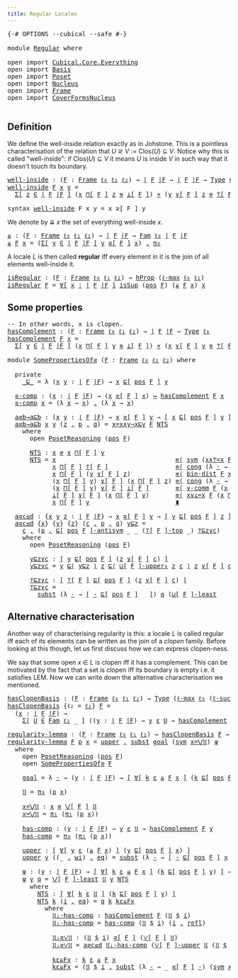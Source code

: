 ```yaml
---
title: Regular Locales
---
```


<pre class="Agda"><a id="41" class="Symbol">{-#</a> <a id="45" class="Keyword">OPTIONS</a> <a id="53" class="Pragma">--cubical</a> <a id="63" class="Pragma">--safe</a> <a id="70" class="Symbol">#-}</a>

<a id="75" class="Keyword">module</a> <a id="82" href="Regular.html" class="Module">Regular</a> <a id="90" class="Keyword">where</a>

<a id="97" class="Keyword">open</a> <a id="102" class="Keyword">import</a> <a id="109" href="Cubical.Core.Everything.html" class="Module">Cubical.Core.Everything</a>
<a id="133" class="Keyword">open</a> <a id="138" class="Keyword">import</a> <a id="145" href="Basis.html" class="Module">Basis</a>
<a id="151" class="Keyword">open</a> <a id="156" class="Keyword">import</a> <a id="163" href="Poset.html" class="Module">Poset</a>
<a id="169" class="Keyword">open</a> <a id="174" class="Keyword">import</a> <a id="181" href="Nucleus.html" class="Module">Nucleus</a>
<a id="189" class="Keyword">open</a> <a id="194" class="Keyword">import</a> <a id="201" href="Frame.html" class="Module">Frame</a>
<a id="207" class="Keyword">open</a> <a id="212" class="Keyword">import</a> <a id="219" href="CoverFormsNucleus.html" class="Module">CoverFormsNucleus</a>

</pre>
## Definition

We define the well-inside relation exactly as in Johstone. This is a pointless
characterisation of the relation that *U* ⋜ *V* := Clos(*U*) ⊆ *V*. Notice why this is
called "well-inside": if Clos(*U*) ⊆ *V* it means *U* is inside *V* in such way that it
doesn't touch its boundary.

<pre class="Agda"><a id="well-inside"></a><a id="549" href="Regular.html#549" class="Function">well-inside</a> <a id="561" class="Symbol">:</a> <a id="563" class="Symbol">(</a><a id="564" href="Regular.html#564" class="Bound">F</a> <a id="566" class="Symbol">:</a> <a id="568" href="Frame.html#3701" class="Function">Frame</a> <a id="574" href="Basis.html#2455" class="Generalizable">ℓ₀</a> <a id="577" href="Basis.html#2458" class="Generalizable">ℓ₁</a> <a id="580" href="Basis.html#2461" class="Generalizable">ℓ₂</a><a id="582" class="Symbol">)</a> <a id="584" class="Symbol">→</a> <a id="586" href="Frame.html#3884" class="Function Operator">∣</a> <a id="588" href="Regular.html#564" class="Bound">F</a> <a id="590" href="Frame.html#3884" class="Function Operator">∣F</a> <a id="593" class="Symbol">→</a> <a id="595" href="Frame.html#3884" class="Function Operator">∣</a> <a id="597" href="Regular.html#564" class="Bound">F</a> <a id="599" href="Frame.html#3884" class="Function Operator">∣F</a> <a id="602" class="Symbol">→</a> <a id="604" href="Cubical.Core.Primitives.html#1230" class="Primitive">Type</a> <a id="609" href="Basis.html#2455" class="Generalizable">ℓ₀</a>
<a id="612" href="Regular.html#549" class="Function">well-inside</a> <a id="624" href="Regular.html#624" class="Bound">F</a> <a id="626" href="Regular.html#626" class="Bound">x</a> <a id="628" href="Regular.html#628" class="Bound">y</a> <a id="630" class="Symbol">=</a>
  <a id="634" href="Cubical.Core.Primitives.html#6302" class="Function">Σ[</a> <a id="637" href="Regular.html#637" class="Bound">z</a> <a id="639" href="Cubical.Core.Primitives.html#6302" class="Function">∈</a> <a id="641" href="Frame.html#3884" class="Function Operator">∣</a> <a id="643" href="Regular.html#624" class="Bound">F</a> <a id="645" href="Frame.html#3884" class="Function Operator">∣F</a> <a id="648" href="Cubical.Core.Primitives.html#6302" class="Function">]</a> <a id="650" class="Symbol">(</a><a id="651" href="Regular.html#626" class="Bound">x</a> <a id="653" href="Frame.html#4167" class="Function">⊓[</a> <a id="656" href="Regular.html#624" class="Bound">F</a> <a id="658" href="Frame.html#4167" class="Function">]</a> <a id="660" href="Regular.html#637" class="Bound">z</a> <a id="662" href="Agda.Builtin.Cubical.Path.html#381" class="Function Operator">≡</a> <a id="664" href="Frame.html#4397" class="Function Operator">⊥[</a> <a id="667" href="Regular.html#624" class="Bound">F</a> <a id="669" href="Frame.html#4397" class="Function Operator">]</a><a id="670" class="Symbol">)</a> <a id="672" href="Cubical.Data.Sigma.Base.html#489" class="Function Operator">×</a> <a id="674" class="Symbol">(</a><a id="675" href="Regular.html#628" class="Bound">y</a> <a id="677" href="Frame.html#4464" class="Function">∨[</a> <a id="680" href="Regular.html#624" class="Bound">F</a> <a id="682" href="Frame.html#4464" class="Function">]</a> <a id="684" href="Regular.html#637" class="Bound">z</a> <a id="686" href="Agda.Builtin.Cubical.Path.html#381" class="Function Operator">≡</a> <a id="688" href="Frame.html#4098" class="Function Operator">⊤[</a> <a id="691" href="Regular.html#624" class="Bound">F</a> <a id="693" href="Frame.html#4098" class="Function Operator">]</a><a id="694" class="Symbol">)</a>

<a id="697" class="Keyword">syntax</a> <a id="704" href="Regular.html#549" class="Function">well-inside</a> <a id="716" class="Bound">F</a> <a id="718" class="Bound">x</a> <a id="720" class="Bound">y</a> <a id="722" class="Symbol">=</a> <a id="724" class="Bound">x</a> <a id="726" class="Function">⋜[</a> <a id="729" class="Bound">F</a> <a id="731" class="Function">]</a> <a id="733" class="Bound">y</a>
</pre>
We denote by ⇊ *x* the set of everything well-inside *x*.

<pre class="Agda"><a id="⇊"></a><a id="807" href="Regular.html#807" class="Function">⇊</a> <a id="809" class="Symbol">:</a> <a id="811" class="Symbol">(</a><a id="812" href="Regular.html#812" class="Bound">F</a> <a id="814" class="Symbol">:</a> <a id="816" href="Frame.html#3701" class="Function">Frame</a> <a id="822" href="Basis.html#2455" class="Generalizable">ℓ₀</a> <a id="825" href="Basis.html#2458" class="Generalizable">ℓ₁</a> <a id="828" href="Basis.html#2461" class="Generalizable">ℓ₂</a><a id="830" class="Symbol">)</a> <a id="832" class="Symbol">→</a> <a id="834" href="Frame.html#3884" class="Function Operator">∣</a> <a id="836" href="Regular.html#812" class="Bound">F</a> <a id="838" href="Frame.html#3884" class="Function Operator">∣F</a> <a id="841" class="Symbol">→</a> <a id="843" href="Basis.html#5064" class="Function">Fam</a> <a id="847" href="Basis.html#2455" class="Generalizable">ℓ₀</a> <a id="850" href="Frame.html#3884" class="Function Operator">∣</a> <a id="852" href="Regular.html#812" class="Bound">F</a> <a id="854" href="Frame.html#3884" class="Function Operator">∣F</a>
<a id="857" href="Regular.html#807" class="Function">⇊</a> <a id="859" href="Regular.html#859" class="Bound">F</a> <a id="861" href="Regular.html#861" class="Bound">x</a> <a id="863" class="Symbol">=</a> <a id="865" class="Symbol">(</a><a id="866" href="Cubical.Core.Primitives.html#6302" class="Function">Σ[</a> <a id="869" href="Regular.html#869" class="Bound">y</a> <a id="871" href="Cubical.Core.Primitives.html#6302" class="Function">∈</a> <a id="873" href="Frame.html#3884" class="Function Operator">∣</a> <a id="875" href="Regular.html#859" class="Bound">F</a> <a id="877" href="Frame.html#3884" class="Function Operator">∣F</a> <a id="880" href="Cubical.Core.Primitives.html#6302" class="Function">]</a> <a id="882" href="Regular.html#869" class="Bound">y</a> <a id="884" href="Regular.html#549" class="Function">⋜[</a> <a id="887" href="Regular.html#859" class="Bound">F</a> <a id="889" href="Regular.html#549" class="Function">]</a> <a id="891" href="Regular.html#861" class="Bound">x</a><a id="892" class="Symbol">)</a> <a id="894" href="Agda.Builtin.Sigma.html#236" class="InductiveConstructor Operator">,</a> <a id="896" href="Basis.html#1007" class="Field">π₀</a>
</pre>
A locale *L* is then called **regular** iff every element in it is the join of all
elements well-inside it.

<pre class="Agda"><a id="isRegular"></a><a id="1021" href="Regular.html#1021" class="Function">isRegular</a> <a id="1031" class="Symbol">:</a> <a id="1033" class="Symbol">(</a><a id="1034" href="Regular.html#1034" class="Bound">F</a> <a id="1036" class="Symbol">:</a> <a id="1038" href="Frame.html#3701" class="Function">Frame</a> <a id="1044" href="Basis.html#2455" class="Generalizable">ℓ₀</a> <a id="1047" href="Basis.html#2458" class="Generalizable">ℓ₁</a> <a id="1050" href="Basis.html#2461" class="Generalizable">ℓ₂</a><a id="1052" class="Symbol">)</a> <a id="1054" class="Symbol">→</a> <a id="1056" href="Cubical.Foundations.HLevels.html#1500" class="Function">hProp</a> <a id="1062" class="Symbol">(</a><a id="1063" href="Cubical.Core.Primitives.html#1202" class="Primitive">ℓ-max</a> <a id="1069" href="Basis.html#2455" class="Generalizable">ℓ₀</a> <a id="1072" href="Basis.html#2458" class="Generalizable">ℓ₁</a><a id="1074" class="Symbol">)</a>
<a id="1076" href="Regular.html#1021" class="Function">isRegular</a> <a id="1086" href="Regular.html#1086" class="Bound">F</a> <a id="1088" class="Symbol">=</a> <a id="1090" href="Cubical.Functions.Logic.html#4500" class="Function">∀[</a> <a id="1093" href="Regular.html#1093" class="Bound">x</a> <a id="1095" href="Cubical.Functions.Logic.html#4500" class="Function">∶</a> <a id="1097" href="Frame.html#3884" class="Function Operator">∣</a> <a id="1099" href="Regular.html#1086" class="Bound">F</a> <a id="1101" href="Frame.html#3884" class="Function Operator">∣F</a> <a id="1104" href="Cubical.Functions.Logic.html#4500" class="Function">]</a> <a id="1106" href="Frame.html#2490" class="Function">isSup</a> <a id="1112" class="Symbol">(</a><a id="1113" href="Frame.html#3968" class="Function">pos</a> <a id="1117" href="Regular.html#1086" class="Bound">F</a><a id="1118" class="Symbol">)</a> <a id="1120" class="Symbol">(</a><a id="1121" href="Regular.html#807" class="Function">⇊</a> <a id="1123" href="Regular.html#1086" class="Bound">F</a> <a id="1125" href="Regular.html#1093" class="Bound">x</a><a id="1126" class="Symbol">)</a> <a id="1128" href="Regular.html#1093" class="Bound">x</a>
</pre>
## Some properties

<pre class="Agda"><a id="1163" class="Comment">-- In other words, x is clopen.</a>
<a id="hasComplement"></a><a id="1195" href="Regular.html#1195" class="Function">hasComplement</a> <a id="1209" class="Symbol">:</a> <a id="1211" class="Symbol">(</a><a id="1212" href="Regular.html#1212" class="Bound">F</a> <a id="1214" class="Symbol">:</a> <a id="1216" href="Frame.html#3701" class="Function">Frame</a> <a id="1222" href="Basis.html#2455" class="Generalizable">ℓ₀</a> <a id="1225" href="Basis.html#2458" class="Generalizable">ℓ₁</a> <a id="1228" href="Basis.html#2461" class="Generalizable">ℓ₂</a><a id="1230" class="Symbol">)</a> <a id="1232" class="Symbol">→</a> <a id="1234" href="Frame.html#3884" class="Function Operator">∣</a> <a id="1236" href="Regular.html#1212" class="Bound">F</a> <a id="1238" href="Frame.html#3884" class="Function Operator">∣F</a> <a id="1241" class="Symbol">→</a> <a id="1243" href="Cubical.Core.Primitives.html#1230" class="Primitive">Type</a> <a id="1248" href="Basis.html#2455" class="Generalizable">ℓ₀</a>
<a id="1251" href="Regular.html#1195" class="Function">hasComplement</a> <a id="1265" href="Regular.html#1265" class="Bound">F</a> <a id="1267" href="Regular.html#1267" class="Bound">x</a> <a id="1269" class="Symbol">=</a>
  <a id="1273" href="Cubical.Core.Primitives.html#6302" class="Function">Σ[</a> <a id="1276" href="Regular.html#1276" class="Bound">y</a> <a id="1278" href="Cubical.Core.Primitives.html#6302" class="Function">∈</a> <a id="1280" href="Frame.html#3884" class="Function Operator">∣</a> <a id="1282" href="Regular.html#1265" class="Bound">F</a> <a id="1284" href="Frame.html#3884" class="Function Operator">∣F</a> <a id="1287" href="Cubical.Core.Primitives.html#6302" class="Function">]</a> <a id="1289" class="Symbol">(</a><a id="1290" href="Regular.html#1267" class="Bound">x</a> <a id="1292" href="Frame.html#4167" class="Function">⊓[</a> <a id="1295" href="Regular.html#1265" class="Bound">F</a> <a id="1297" href="Frame.html#4167" class="Function">]</a> <a id="1299" href="Regular.html#1276" class="Bound">y</a> <a id="1301" href="Agda.Builtin.Cubical.Path.html#381" class="Function Operator">≡</a> <a id="1303" href="Frame.html#4397" class="Function Operator">⊥[</a> <a id="1306" href="Regular.html#1265" class="Bound">F</a> <a id="1308" href="Frame.html#4397" class="Function Operator">]</a><a id="1309" class="Symbol">)</a> <a id="1311" href="Cubical.Data.Sigma.Base.html#489" class="Function Operator">×</a> <a id="1313" class="Symbol">(</a><a id="1314" href="Regular.html#1267" class="Bound">x</a> <a id="1316" href="Frame.html#4464" class="Function">∨[</a> <a id="1319" href="Regular.html#1265" class="Bound">F</a> <a id="1321" href="Frame.html#4464" class="Function">]</a> <a id="1323" href="Regular.html#1276" class="Bound">y</a> <a id="1325" href="Agda.Builtin.Cubical.Path.html#381" class="Function Operator">≡</a> <a id="1327" href="Frame.html#4098" class="Function Operator">⊤[</a> <a id="1330" href="Regular.html#1265" class="Bound">F</a> <a id="1332" href="Frame.html#4098" class="Function Operator">]</a><a id="1333" class="Symbol">)</a>

<a id="1336" class="Keyword">module</a> <a id="SomePropertiesOf⋜"></a><a id="1343" href="Regular.html#1343" class="Module">SomePropertiesOf⋜</a> <a id="1361" class="Symbol">(</a><a id="1362" href="Regular.html#1362" class="Bound">F</a> <a id="1364" class="Symbol">:</a> <a id="1366" href="Frame.html#3701" class="Function">Frame</a> <a id="1372" href="Basis.html#2455" class="Generalizable">ℓ₀</a> <a id="1375" href="Basis.html#2458" class="Generalizable">ℓ₁</a> <a id="1378" href="Basis.html#2461" class="Generalizable">ℓ₂</a><a id="1380" class="Symbol">)</a> <a id="1382" class="Keyword">where</a>

  <a id="1391" class="Keyword">private</a>
    <a id="SomePropertiesOf⋜._⊑_"></a><a id="1403" href="Regular.html#1403" class="Function Operator">_⊑_</a> <a id="1407" class="Symbol">=</a> <a id="1409" class="Symbol">λ</a> <a id="1411" class="Symbol">(</a><a id="1412" href="Regular.html#1412" class="Bound">x</a> <a id="1414" href="Regular.html#1414" class="Bound">y</a> <a id="1416" class="Symbol">:</a> <a id="1418" href="Frame.html#3884" class="Function Operator">∣</a> <a id="1420" href="Regular.html#1362" class="Bound">F</a> <a id="1422" href="Frame.html#3884" class="Function Operator">∣F</a><a id="1424" class="Symbol">)</a> <a id="1426" class="Symbol">→</a> <a id="1428" href="Regular.html#1412" class="Bound">x</a> <a id="1430" href="Poset.html#2551" class="Function">⊑[</a> <a id="1433" href="Frame.html#3968" class="Function">pos</a> <a id="1437" href="Regular.html#1362" class="Bound">F</a> <a id="1439" href="Poset.html#2551" class="Function">]</a> <a id="1441" href="Regular.html#1414" class="Bound">y</a>

  <a id="SomePropertiesOf⋜.⋜-comp"></a><a id="1446" href="Regular.html#1446" class="Function">⋜-comp</a> <a id="1453" class="Symbol">:</a> <a id="1455" class="Symbol">(</a><a id="1456" href="Regular.html#1456" class="Bound">x</a> <a id="1458" class="Symbol">:</a> <a id="1460" href="Frame.html#3884" class="Function Operator">∣</a> <a id="1462" href="Regular.html#1362" class="Bound">F</a> <a id="1464" href="Frame.html#3884" class="Function Operator">∣F</a><a id="1466" class="Symbol">)</a> <a id="1468" class="Symbol">→</a> <a id="1470" class="Symbol">(</a><a id="1471" href="Regular.html#1456" class="Bound">x</a> <a id="1473" href="Regular.html#549" class="Function">⋜[</a> <a id="1476" href="Regular.html#1362" class="Bound">F</a> <a id="1478" href="Regular.html#549" class="Function">]</a> <a id="1480" href="Regular.html#1456" class="Bound">x</a><a id="1481" class="Symbol">)</a> <a id="1483" href="Basis.html#2568" class="Function Operator">↔</a> <a id="1485" href="Regular.html#1195" class="Function">hasComplement</a> <a id="1499" href="Regular.html#1362" class="Bound">F</a> <a id="1501" href="Regular.html#1456" class="Bound">x</a>
  <a id="1505" href="Regular.html#1446" class="Function">⋜-comp</a> <a id="1512" href="Regular.html#1512" class="Bound">x</a> <a id="1514" class="Symbol">=</a> <a id="1516" class="Symbol">(λ</a> <a id="1519" href="Regular.html#1519" class="Bound">x</a> <a id="1521" class="Symbol">→</a> <a id="1523" href="Regular.html#1519" class="Bound">x</a><a id="1524" class="Symbol">)</a> <a id="1526" href="Agda.Builtin.Sigma.html#236" class="InductiveConstructor Operator">,</a> <a id="1528" class="Symbol">(λ</a> <a id="1531" href="Regular.html#1531" class="Bound">x</a> <a id="1533" class="Symbol">→</a> <a id="1535" href="Regular.html#1531" class="Bound">x</a><a id="1536" class="Symbol">)</a>

  <a id="SomePropertiesOf⋜.a⋜b→a⊑b"></a><a id="1541" href="Regular.html#1541" class="Function">a⋜b→a⊑b</a> <a id="1549" class="Symbol">:</a> <a id="1551" class="Symbol">(</a><a id="1552" href="Regular.html#1552" class="Bound">x</a> <a id="1554" href="Regular.html#1554" class="Bound">y</a> <a id="1556" class="Symbol">:</a> <a id="1558" href="Frame.html#3884" class="Function Operator">∣</a> <a id="1560" href="Regular.html#1362" class="Bound">F</a> <a id="1562" href="Frame.html#3884" class="Function Operator">∣F</a><a id="1564" class="Symbol">)</a> <a id="1566" class="Symbol">→</a> <a id="1568" href="Regular.html#1552" class="Bound">x</a> <a id="1570" href="Regular.html#549" class="Function">⋜[</a> <a id="1573" href="Regular.html#1362" class="Bound">F</a> <a id="1575" href="Regular.html#549" class="Function">]</a> <a id="1577" href="Regular.html#1554" class="Bound">y</a> <a id="1579" class="Symbol">→</a> <a id="1581" href="Basis.html#1600" class="Function Operator">[</a> <a id="1583" href="Regular.html#1552" class="Bound">x</a> <a id="1585" href="Poset.html#2551" class="Function">⊑[</a> <a id="1588" href="Frame.html#3968" class="Function">pos</a> <a id="1592" href="Regular.html#1362" class="Bound">F</a> <a id="1594" href="Poset.html#2551" class="Function">]</a> <a id="1596" href="Regular.html#1554" class="Bound">y</a> <a id="1598" href="Basis.html#1600" class="Function Operator">]</a>
  <a id="1602" href="Regular.html#1541" class="Function">a⋜b→a⊑b</a> <a id="1610" href="Regular.html#1610" class="Bound">x</a> <a id="1612" href="Regular.html#1612" class="Bound">y</a> <a id="1614" class="Symbol">(</a><a id="1615" href="Regular.html#1615" class="Bound">z</a> <a id="1617" href="Agda.Builtin.Sigma.html#236" class="InductiveConstructor Operator">,</a> <a id="1619" href="Regular.html#1619" class="Bound">p</a> <a id="1621" href="Agda.Builtin.Sigma.html#236" class="InductiveConstructor Operator">,</a> <a id="1623" href="Regular.html#1623" class="Bound">q</a><a id="1624" class="Symbol">)</a> <a id="1626" class="Symbol">=</a> <a id="1628" href="Frame.html#8253" class="Function">x=x∧y⇒x⊑y</a> <a id="1638" href="Regular.html#1362" class="Bound">F</a> <a id="1640" href="Regular.html#1695" class="Function">NTS</a>
    <a id="1648" class="Keyword">where</a>
      <a id="1660" class="Keyword">open</a> <a id="1665" href="Poset.html#3652" class="Module">PosetReasoning</a> <a id="1680" class="Symbol">(</a><a id="1681" href="Frame.html#3968" class="Function">pos</a> <a id="1685" href="Regular.html#1362" class="Bound">F</a><a id="1686" class="Symbol">)</a>

      <a id="1695" href="Regular.html#1695" class="Function">NTS</a> <a id="1699" class="Symbol">:</a> <a id="1701" href="Regular.html#1610" class="Bound">x</a> <a id="1703" href="Agda.Builtin.Cubical.Path.html#381" class="Function Operator">≡</a> <a id="1705" href="Regular.html#1610" class="Bound">x</a> <a id="1707" href="Frame.html#4167" class="Function">⊓[</a> <a id="1710" href="Regular.html#1362" class="Bound">F</a> <a id="1712" href="Frame.html#4167" class="Function">]</a> <a id="1714" href="Regular.html#1612" class="Bound">y</a>
      <a id="1722" href="Regular.html#1695" class="Function">NTS</a> <a id="1726" class="Symbol">=</a> <a id="1728" href="Regular.html#1610" class="Bound">x</a>                                <a id="1761" href="Cubical.Foundations.Prelude.html#6490" class="Function Operator">≡⟨</a> <a id="1764" href="Cubical.Foundations.Prelude.html#955" class="Function">sym</a> <a id="1768" class="Symbol">(</a><a id="1769" href="Frame.html#8445" class="Function">x∧⊤=x</a> <a id="1775" href="Regular.html#1362" class="Bound">F</a> <a id="1777" href="Regular.html#1610" class="Bound">x</a><a id="1778" class="Symbol">)</a>                 <a id="1796" href="Cubical.Foundations.Prelude.html#6490" class="Function Operator">⟩</a>
            <a id="1810" href="Regular.html#1610" class="Bound">x</a> <a id="1812" href="Frame.html#4167" class="Function">⊓[</a> <a id="1815" href="Regular.html#1362" class="Bound">F</a> <a id="1817" href="Frame.html#4167" class="Function">]</a> <a id="1819" href="Frame.html#4098" class="Function Operator">⊤[</a> <a id="1822" href="Regular.html#1362" class="Bound">F</a> <a id="1824" href="Frame.html#4098" class="Function Operator">]</a>                  <a id="1843" href="Cubical.Foundations.Prelude.html#6490" class="Function Operator">≡⟨</a> <a id="1846" href="Cubical.Foundations.Prelude.html#1138" class="Function">cong</a> <a id="1851" class="Symbol">(λ</a> <a id="1854" href="Regular.html#1854" class="Bound">-</a> <a id="1856" class="Symbol">→</a> <a id="1858" href="Regular.html#1610" class="Bound">x</a> <a id="1860" href="Frame.html#4167" class="Function">⊓[</a> <a id="1863" href="Regular.html#1362" class="Bound">F</a> <a id="1865" href="Frame.html#4167" class="Function">]</a> <a id="1867" href="Regular.html#1854" class="Bound">-</a><a id="1868" class="Symbol">)</a> <a id="1870" class="Symbol">(</a><a id="1871" href="Cubical.Foundations.Prelude.html#955" class="Function">sym</a> <a id="1875" href="Regular.html#1623" class="Bound">q</a><a id="1876" class="Symbol">)</a> <a id="1878" href="Cubical.Foundations.Prelude.html#6490" class="Function Operator">⟩</a>
            <a id="1892" href="Regular.html#1610" class="Bound">x</a> <a id="1894" href="Frame.html#4167" class="Function">⊓[</a> <a id="1897" href="Regular.html#1362" class="Bound">F</a> <a id="1899" href="Frame.html#4167" class="Function">]</a> <a id="1901" class="Symbol">(</a><a id="1902" href="Regular.html#1612" class="Bound">y</a> <a id="1904" href="Frame.html#4464" class="Function">∨[</a> <a id="1907" href="Regular.html#1362" class="Bound">F</a> <a id="1909" href="Frame.html#4464" class="Function">]</a> <a id="1911" href="Regular.html#1615" class="Bound">z</a><a id="1912" class="Symbol">)</a>            <a id="1925" href="Cubical.Foundations.Prelude.html#6490" class="Function Operator">≡⟨</a> <a id="1928" href="Frame.html#9263" class="Function">bin-dist</a> <a id="1937" href="Regular.html#1362" class="Bound">F</a> <a id="1939" href="Regular.html#1610" class="Bound">x</a> <a id="1941" href="Regular.html#1612" class="Bound">y</a> <a id="1943" href="Regular.html#1615" class="Bound">z</a>                <a id="1960" href="Cubical.Foundations.Prelude.html#6490" class="Function Operator">⟩</a>
            <a id="1974" class="Symbol">(</a><a id="1975" href="Regular.html#1610" class="Bound">x</a> <a id="1977" href="Frame.html#4167" class="Function">⊓[</a> <a id="1980" href="Regular.html#1362" class="Bound">F</a> <a id="1982" href="Frame.html#4167" class="Function">]</a> <a id="1984" href="Regular.html#1612" class="Bound">y</a><a id="1985" class="Symbol">)</a> <a id="1987" href="Frame.html#4464" class="Function">∨[</a> <a id="1990" href="Regular.html#1362" class="Bound">F</a> <a id="1992" href="Frame.html#4464" class="Function">]</a> <a id="1994" class="Symbol">(</a><a id="1995" href="Regular.html#1610" class="Bound">x</a> <a id="1997" href="Frame.html#4167" class="Function">⊓[</a> <a id="2000" href="Regular.html#1362" class="Bound">F</a> <a id="2002" href="Frame.html#4167" class="Function">]</a> <a id="2004" href="Regular.html#1615" class="Bound">z</a><a id="2005" class="Symbol">)</a> <a id="2007" href="Cubical.Foundations.Prelude.html#6490" class="Function Operator">≡⟨</a> <a id="2010" href="Cubical.Foundations.Prelude.html#1138" class="Function">cong</a> <a id="2015" class="Symbol">(λ</a> <a id="2018" href="Regular.html#2018" class="Bound">-</a> <a id="2020" class="Symbol">→</a> <a id="2022" class="Symbol">_</a> <a id="2024" href="Frame.html#4464" class="Function">∨[</a> <a id="2027" href="Regular.html#1362" class="Bound">F</a> <a id="2029" href="Frame.html#4464" class="Function">]</a> <a id="2031" href="Regular.html#2018" class="Bound">-</a><a id="2032" class="Symbol">)</a> <a id="2034" href="Regular.html#1619" class="Bound">p</a>       <a id="2042" href="Cubical.Foundations.Prelude.html#6490" class="Function Operator">⟩</a>
            <a id="2056" class="Symbol">(</a><a id="2057" href="Regular.html#1610" class="Bound">x</a> <a id="2059" href="Frame.html#4167" class="Function">⊓[</a> <a id="2062" href="Regular.html#1362" class="Bound">F</a> <a id="2064" href="Frame.html#4167" class="Function">]</a> <a id="2066" href="Regular.html#1612" class="Bound">y</a><a id="2067" class="Symbol">)</a> <a id="2069" href="Frame.html#4464" class="Function">∨[</a> <a id="2072" href="Regular.html#1362" class="Bound">F</a> <a id="2074" href="Frame.html#4464" class="Function">]</a> <a id="2076" href="Frame.html#4397" class="Function Operator">⊥[</a> <a id="2079" href="Regular.html#1362" class="Bound">F</a> <a id="2081" href="Frame.html#4397" class="Function Operator">]</a>       <a id="2089" href="Cubical.Foundations.Prelude.html#6490" class="Function Operator">≡⟨</a> <a id="2092" href="Frame.html#8761" class="Function">∨-comm</a> <a id="2099" href="Regular.html#1362" class="Bound">F</a> <a id="2101" class="Symbol">(</a><a id="2102" href="Regular.html#1610" class="Bound">x</a> <a id="2104" href="Frame.html#4167" class="Function">⊓[</a> <a id="2107" href="Regular.html#1362" class="Bound">F</a> <a id="2109" href="Frame.html#4167" class="Function">]</a> <a id="2111" href="Regular.html#1612" class="Bound">y</a><a id="2112" class="Symbol">)</a> <a id="2114" href="Frame.html#4397" class="Function Operator">⊥[</a> <a id="2117" href="Regular.html#1362" class="Bound">F</a> <a id="2119" href="Frame.html#4397" class="Function Operator">]</a>    <a id="2124" href="Cubical.Foundations.Prelude.html#6490" class="Function Operator">⟩</a>
            <a id="2138" href="Frame.html#4397" class="Function Operator">⊥[</a> <a id="2141" href="Regular.html#1362" class="Bound">F</a> <a id="2143" href="Frame.html#4397" class="Function Operator">]</a> <a id="2145" href="Frame.html#4464" class="Function">∨[</a> <a id="2148" href="Regular.html#1362" class="Bound">F</a> <a id="2150" href="Frame.html#4464" class="Function">]</a> <a id="2152" class="Symbol">(</a><a id="2153" href="Regular.html#1610" class="Bound">x</a> <a id="2155" href="Frame.html#4167" class="Function">⊓[</a> <a id="2158" href="Regular.html#1362" class="Bound">F</a> <a id="2160" href="Frame.html#4167" class="Function">]</a> <a id="2162" href="Regular.html#1612" class="Bound">y</a><a id="2163" class="Symbol">)</a>       <a id="2171" href="Cubical.Foundations.Prelude.html#6490" class="Function Operator">≡⟨</a> <a id="2174" href="Frame.html#8528" class="Function">x∨⊥=x</a> <a id="2180" href="Regular.html#1362" class="Bound">F</a> <a id="2182" class="Symbol">(</a><a id="2183" href="Regular.html#1610" class="Bound">x</a> <a id="2185" href="Frame.html#4167" class="Function">⊓[</a> <a id="2188" href="Regular.html#1362" class="Bound">F</a> <a id="2190" href="Frame.html#4167" class="Function">]</a> <a id="2192" href="Regular.html#1612" class="Bound">y</a><a id="2193" class="Symbol">)</a>            <a id="2206" href="Cubical.Foundations.Prelude.html#6490" class="Function Operator">⟩</a>
            <a id="2220" href="Regular.html#1610" class="Bound">x</a> <a id="2222" href="Frame.html#4167" class="Function">⊓[</a> <a id="2225" href="Regular.html#1362" class="Bound">F</a> <a id="2227" href="Frame.html#4167" class="Function">]</a> <a id="2229" href="Regular.html#1612" class="Bound">y</a>                       <a id="2253" href="Cubical.Foundations.Prelude.html#6959" class="Function Operator">∎</a>

  <a id="SomePropertiesOf⋜.a⋜c≤d"></a><a id="2258" href="Regular.html#2258" class="Function">a⋜c≤d</a> <a id="2264" class="Symbol">:</a> <a id="2266" class="Symbol">{</a><a id="2267" href="Regular.html#2267" class="Bound">x</a> <a id="2269" href="Regular.html#2269" class="Bound">y</a> <a id="2271" href="Regular.html#2271" class="Bound">z</a> <a id="2273" class="Symbol">:</a> <a id="2275" href="Frame.html#3884" class="Function Operator">∣</a> <a id="2277" href="Regular.html#1362" class="Bound">F</a> <a id="2279" href="Frame.html#3884" class="Function Operator">∣F</a><a id="2281" class="Symbol">}</a> <a id="2283" class="Symbol">→</a> <a id="2285" href="Regular.html#2267" class="Bound">x</a> <a id="2287" href="Regular.html#549" class="Function">⋜[</a> <a id="2290" href="Regular.html#1362" class="Bound">F</a> <a id="2292" href="Regular.html#549" class="Function">]</a> <a id="2294" href="Regular.html#2269" class="Bound">y</a> <a id="2296" class="Symbol">→</a> <a id="2298" href="Basis.html#1600" class="Function Operator">[</a> <a id="2300" href="Regular.html#2269" class="Bound">y</a> <a id="2302" href="Poset.html#2551" class="Function">⊑[</a> <a id="2305" href="Frame.html#3968" class="Function">pos</a> <a id="2309" href="Regular.html#1362" class="Bound">F</a> <a id="2311" href="Poset.html#2551" class="Function">]</a> <a id="2313" href="Regular.html#2271" class="Bound">z</a> <a id="2315" href="Basis.html#1600" class="Function Operator">]</a> <a id="2317" class="Symbol">→</a> <a id="2319" href="Regular.html#2267" class="Bound">x</a> <a id="2321" href="Regular.html#549" class="Function">⋜[</a> <a id="2324" href="Regular.html#1362" class="Bound">F</a> <a id="2326" href="Regular.html#549" class="Function">]</a> <a id="2328" href="Regular.html#2271" class="Bound">z</a>
  <a id="2332" href="Regular.html#2258" class="Function">a⋜c≤d</a> <a id="2338" class="Symbol">{</a><a id="2339" href="Regular.html#2339" class="Bound">x</a><a id="2340" class="Symbol">}</a> <a id="2342" class="Symbol">{</a><a id="2343" href="Regular.html#2343" class="Bound">y</a><a id="2344" class="Symbol">}</a> <a id="2346" class="Symbol">{</a><a id="2347" href="Regular.html#2347" class="Bound">z</a><a id="2348" class="Symbol">}</a> <a id="2350" class="Symbol">(</a><a id="2351" href="Regular.html#2351" class="Bound">c</a> <a id="2353" href="Agda.Builtin.Sigma.html#236" class="InductiveConstructor Operator">,</a> <a id="2355" href="Regular.html#2355" class="Bound">p</a> <a id="2357" href="Agda.Builtin.Sigma.html#236" class="InductiveConstructor Operator">,</a> <a id="2359" href="Regular.html#2359" class="Bound">q</a><a id="2360" class="Symbol">)</a> <a id="2362" href="Regular.html#2362" class="Bound">y⊑z</a> <a id="2366" class="Symbol">=</a>
    <a id="2372" href="Regular.html#2351" class="Bound">c</a> <a id="2374" href="Agda.Builtin.Sigma.html#236" class="InductiveConstructor Operator">,</a> <a id="2376" class="Symbol">(</a><a id="2377" href="Regular.html#2355" class="Bound">p</a> <a id="2379" href="Agda.Builtin.Sigma.html#236" class="InductiveConstructor Operator">,</a> <a id="2381" href="Poset.html#3283" class="Function Operator">⊑[</a> <a id="2384" href="Frame.html#3968" class="Function">pos</a> <a id="2388" href="Regular.html#1362" class="Bound">F</a> <a id="2390" href="Poset.html#3283" class="Function Operator">]-antisym</a> <a id="2400" class="Symbol">_</a> <a id="2402" class="Symbol">_</a> <a id="2404" class="Symbol">(</a><a id="2405" href="Frame.html#4832" class="Function Operator">⊤[</a> <a id="2408" href="Regular.html#1362" class="Bound">F</a> <a id="2410" href="Frame.html#4832" class="Function Operator">]-top</a> <a id="2416" class="Symbol">_)</a> <a id="2419" href="Regular.html#2585" class="Function">⊤⊑z∨c</a><a id="2424" class="Symbol">)</a>
    <a id="2430" class="Keyword">where</a>
      <a id="2442" class="Keyword">open</a> <a id="2447" href="Poset.html#3652" class="Module">PosetReasoning</a> <a id="2462" class="Symbol">(</a><a id="2463" href="Frame.html#3968" class="Function">pos</a> <a id="2467" href="Regular.html#1362" class="Bound">F</a><a id="2468" class="Symbol">)</a>

      <a id="2477" href="Regular.html#2477" class="Function">y⊑z∨c</a> <a id="2483" class="Symbol">:</a> <a id="2485" href="Basis.html#1600" class="Function Operator">[</a> <a id="2487" href="Regular.html#2343" class="Bound">y</a> <a id="2489" href="Poset.html#2551" class="Function">⊑[</a> <a id="2492" href="Frame.html#3968" class="Function">pos</a> <a id="2496" href="Regular.html#1362" class="Bound">F</a> <a id="2498" href="Poset.html#2551" class="Function">]</a> <a id="2500" class="Symbol">(</a><a id="2501" href="Regular.html#2347" class="Bound">z</a> <a id="2503" href="Frame.html#4464" class="Function">∨[</a> <a id="2506" href="Regular.html#1362" class="Bound">F</a> <a id="2508" href="Frame.html#4464" class="Function">]</a> <a id="2510" href="Regular.html#2351" class="Bound">c</a><a id="2511" class="Symbol">)</a> <a id="2513" href="Basis.html#1600" class="Function Operator">]</a>
      <a id="2521" href="Regular.html#2477" class="Function">y⊑z∨c</a> <a id="2527" class="Symbol">=</a> <a id="2529" href="Regular.html#2343" class="Bound">y</a> <a id="2531" href="Poset.html#3694" class="Function Operator">⊑⟨</a> <a id="2534" href="Regular.html#2362" class="Bound">y⊑z</a> <a id="2538" href="Poset.html#3694" class="Function Operator">⟩</a> <a id="2540" href="Regular.html#2347" class="Bound">z</a> <a id="2542" href="Poset.html#3694" class="Function Operator">⊑⟨</a> <a id="2545" href="Frame.html#5516" class="Function Operator">⊔[</a> <a id="2548" href="Regular.html#1362" class="Bound">F</a> <a id="2550" href="Frame.html#5516" class="Function Operator">]-upper₀</a> <a id="2559" href="Regular.html#2347" class="Bound">z</a> <a id="2561" href="Regular.html#2351" class="Bound">c</a> <a id="2563" href="Poset.html#3694" class="Function Operator">⟩</a> <a id="2565" href="Regular.html#2347" class="Bound">z</a> <a id="2567" href="Frame.html#4464" class="Function">∨[</a> <a id="2570" href="Regular.html#1362" class="Bound">F</a> <a id="2572" href="Frame.html#4464" class="Function">]</a> <a id="2574" href="Regular.html#2351" class="Bound">c</a> <a id="2576" href="Poset.html#3832" class="Function Operator">■</a>

      <a id="2585" href="Regular.html#2585" class="Function">⊤⊑z∨c</a> <a id="2591" class="Symbol">:</a> <a id="2593" href="Basis.html#1600" class="Function Operator">[</a> <a id="2595" href="Frame.html#4098" class="Function Operator">⊤[</a> <a id="2598" href="Regular.html#1362" class="Bound">F</a> <a id="2600" href="Frame.html#4098" class="Function Operator">]</a> <a id="2602" href="Poset.html#2551" class="Function">⊑[</a> <a id="2605" href="Frame.html#3968" class="Function">pos</a> <a id="2609" href="Regular.html#1362" class="Bound">F</a> <a id="2611" href="Poset.html#2551" class="Function">]</a> <a id="2613" class="Symbol">(</a><a id="2614" href="Regular.html#2347" class="Bound">z</a> <a id="2616" href="Frame.html#4464" class="Function">∨[</a> <a id="2619" href="Regular.html#1362" class="Bound">F</a> <a id="2621" href="Frame.html#4464" class="Function">]</a> <a id="2623" href="Regular.html#2351" class="Bound">c</a><a id="2624" class="Symbol">)</a> <a id="2626" href="Basis.html#1600" class="Function Operator">]</a>
      <a id="2634" href="Regular.html#2585" class="Function">⊤⊑z∨c</a> <a id="2640" class="Symbol">=</a>
        <a id="2650" href="Cubical.Foundations.Prelude.html#7616" class="Function">subst</a> <a id="2656" class="Symbol">(λ</a> <a id="2659" href="Regular.html#2659" class="Bound">-</a> <a id="2661" class="Symbol">→</a> <a id="2663" href="Basis.html#1600" class="Function Operator">[</a> <a id="2665" href="Regular.html#2659" class="Bound">-</a> <a id="2667" href="Poset.html#2551" class="Function">⊑[</a> <a id="2670" href="Frame.html#3968" class="Function">pos</a> <a id="2674" href="Regular.html#1362" class="Bound">F</a> <a id="2676" href="Poset.html#2551" class="Function">]</a> <a id="2678" class="Symbol">_</a> <a id="2680" href="Basis.html#1600" class="Function Operator">]</a><a id="2681" class="Symbol">)</a> <a id="2683" href="Regular.html#2359" class="Bound">q</a> <a id="2685" class="Symbol">(</a><a id="2686" href="Frame.html#5982" class="Function Operator">⊔[</a> <a id="2689" href="Regular.html#1362" class="Bound">F</a> <a id="2691" href="Frame.html#5982" class="Function Operator">]-least</a> <a id="2699" class="Symbol">_</a> <a id="2701" class="Symbol">_</a> <a id="2703" class="Symbol">_</a> <a id="2705" href="Regular.html#2477" class="Function">y⊑z∨c</a> <a id="2711" class="Symbol">(</a><a id="2712" href="Frame.html#5663" class="Function Operator">⊔[</a> <a id="2715" href="Regular.html#1362" class="Bound">F</a> <a id="2717" href="Frame.html#5663" class="Function Operator">]-upper₁</a> <a id="2726" href="Regular.html#2347" class="Bound">z</a> <a id="2728" href="Regular.html#2351" class="Bound">c</a><a id="2729" class="Symbol">))</a>
</pre>
## Alternative characterisation

Another way of characterising regularity is this: a locale *L* is called regular iff each
of its elements can be written as the join of a _clopen_ family. Before looking at this
though, let us first discuss how we can express clopen-ness.

We say that some open *x* ∈ *L* is clopen iff it has a complement. This can be motivated
by the fact that a set is clopen iff its boundary is empty i.e. it satisfies LEM. Now
we can write down the alternative characterisation we mentioned.

<pre class="Agda"><a id="hasClopenBasis"></a><a id="3259" href="Regular.html#3259" class="Function">hasClopenBasis</a> <a id="3274" class="Symbol">:</a> <a id="3276" class="Symbol">(</a><a id="3277" href="Regular.html#3277" class="Bound">F</a> <a id="3279" class="Symbol">:</a> <a id="3281" href="Frame.html#3701" class="Function">Frame</a> <a id="3287" href="Basis.html#2455" class="Generalizable">ℓ₀</a> <a id="3290" href="Basis.html#2458" class="Generalizable">ℓ₁</a> <a id="3293" href="Basis.html#2461" class="Generalizable">ℓ₂</a><a id="3295" class="Symbol">)</a> <a id="3297" class="Symbol">→</a> <a id="3299" href="Cubical.Core.Primitives.html#1230" class="Primitive">Type</a> <a id="3304" class="Symbol">(</a><a id="3305" href="Cubical.Core.Primitives.html#1202" class="Primitive">ℓ-max</a> <a id="3311" href="Basis.html#2455" class="Generalizable">ℓ₀</a> <a id="3314" class="Symbol">(</a><a id="3315" href="Cubical.Core.Primitives.html#1174" class="Primitive">ℓ-suc</a> <a id="3321" href="Basis.html#2461" class="Generalizable">ℓ₂</a><a id="3323" class="Symbol">))</a>
<a id="3326" href="Regular.html#3259" class="Function">hasClopenBasis</a> <a id="3341" class="Symbol">{</a><a id="3342" class="Argument">ℓ₂</a> <a id="3345" class="Symbol">=</a> <a id="3347" href="Regular.html#3347" class="Bound">ℓ₂</a><a id="3349" class="Symbol">}</a> <a id="3351" href="Regular.html#3351" class="Bound">F</a> <a id="3353" class="Symbol">=</a>
  <a id="3357" class="Symbol">(</a><a id="3358" href="Regular.html#3358" class="Bound">x</a> <a id="3360" class="Symbol">:</a> <a id="3362" href="Frame.html#3884" class="Function Operator">∣</a> <a id="3364" href="Regular.html#3351" class="Bound">F</a> <a id="3366" href="Frame.html#3884" class="Function Operator">∣F</a><a id="3368" class="Symbol">)</a> <a id="3370" class="Symbol">→</a>
    <a id="3376" href="Cubical.Core.Primitives.html#6302" class="Function">Σ[</a> <a id="3379" href="Regular.html#3379" class="Bound">U</a> <a id="3381" href="Cubical.Core.Primitives.html#6302" class="Function">∈</a> <a id="3383" href="Basis.html#5064" class="Function">Fam</a> <a id="3387" href="Regular.html#3347" class="Bound">ℓ₂</a> <a id="3390" class="Symbol">_</a> <a id="3392" href="Cubical.Core.Primitives.html#6302" class="Function">]</a> <a id="3394" class="Symbol">((</a><a id="3396" href="Regular.html#3396" class="Bound">y</a> <a id="3398" class="Symbol">:</a> <a id="3400" href="Frame.html#3884" class="Function Operator">∣</a> <a id="3402" href="Regular.html#3351" class="Bound">F</a> <a id="3404" href="Frame.html#3884" class="Function Operator">∣F</a><a id="3406" class="Symbol">)</a> <a id="3408" class="Symbol">→</a> <a id="3410" href="Regular.html#3396" class="Bound">y</a> <a id="3412" href="Basis.html#5326" class="Function Operator">ε</a> <a id="3414" href="Regular.html#3379" class="Bound">U</a> <a id="3416" class="Symbol">→</a> <a id="3418" href="Regular.html#1195" class="Function">hasComplement</a> <a id="3432" href="Regular.html#3351" class="Bound">F</a> <a id="3434" href="Regular.html#3396" class="Bound">y</a><a id="3435" class="Symbol">)</a> <a id="3437" href="Cubical.Data.Sigma.Base.html#489" class="Function Operator">×</a> <a id="3439" class="Symbol">(</a><a id="3440" href="Regular.html#3358" class="Bound">x</a> <a id="3442" href="Agda.Builtin.Cubical.Path.html#381" class="Function Operator">≡</a> <a id="3444" href="Frame.html#4300" class="Function Operator">⋁[</a> <a id="3447" href="Regular.html#3351" class="Bound">F</a> <a id="3449" href="Frame.html#4300" class="Function Operator">]</a> <a id="3451" href="Regular.html#3379" class="Bound">U</a><a id="3452" class="Symbol">)</a>
</pre>
<pre class="Agda"><a id="regularity-lemma"></a><a id="3467" href="Regular.html#3467" class="Function">regularity-lemma</a> <a id="3484" class="Symbol">:</a> <a id="3486" class="Symbol">(</a><a id="3487" href="Regular.html#3487" class="Bound">F</a> <a id="3489" class="Symbol">:</a> <a id="3491" href="Frame.html#3701" class="Function">Frame</a> <a id="3497" href="Basis.html#2455" class="Generalizable">ℓ₀</a> <a id="3500" href="Basis.html#2458" class="Generalizable">ℓ₁</a> <a id="3503" href="Basis.html#2461" class="Generalizable">ℓ₂</a><a id="3505" class="Symbol">)</a> <a id="3507" class="Symbol">→</a> <a id="3509" href="Regular.html#3259" class="Function">hasClopenBasis</a> <a id="3524" href="Regular.html#3487" class="Bound">F</a> <a id="3526" class="Symbol">→</a> <a id="3528" href="Basis.html#1600" class="Function Operator">[</a> <a id="3530" href="Regular.html#1021" class="Function">isRegular</a> <a id="3540" href="Regular.html#3487" class="Bound">F</a> <a id="3542" href="Basis.html#1600" class="Function Operator">]</a>
<a id="3544" href="Regular.html#3467" class="Function">regularity-lemma</a> <a id="3561" href="Regular.html#3561" class="Bound">F</a> <a id="3563" href="Regular.html#3563" class="Bound">p</a> <a id="3565" href="Regular.html#3565" class="Bound">x</a> <a id="3567" class="Symbol">=</a> <a id="3569" href="Regular.html#3919" class="Function">upper</a> <a id="3575" href="Agda.Builtin.Sigma.html#236" class="InductiveConstructor Operator">,</a> <a id="3577" href="Cubical.Foundations.Prelude.html#7616" class="Function">subst</a> <a id="3583" href="Regular.html#3675" class="Function">goal</a> <a id="3588" class="Symbol">(</a><a id="3589" href="Cubical.Foundations.Prelude.html#955" class="Function">sym</a> <a id="3593" href="Regular.html#3783" class="Function">x=⋁𝔘</a><a id="3597" class="Symbol">)</a> <a id="3599" href="Regular.html#4053" class="Function">ψ</a>
  <a id="3603" class="Keyword">where</a>
    <a id="3613" class="Keyword">open</a> <a id="3618" href="Poset.html#3652" class="Module">PosetReasoning</a> <a id="3633" class="Symbol">(</a><a id="3634" href="Frame.html#3968" class="Function">pos</a> <a id="3638" href="Regular.html#3561" class="Bound">F</a><a id="3639" class="Symbol">)</a>
    <a id="3645" class="Keyword">open</a> <a id="3650" href="Regular.html#1343" class="Module">SomePropertiesOf⋜</a> <a id="3668" href="Regular.html#3561" class="Bound">F</a>

    <a id="3675" href="Regular.html#3675" class="Function">goal</a> <a id="3680" class="Symbol">=</a> <a id="3682" class="Symbol">λ</a> <a id="3684" href="Regular.html#3684" class="Bound">-</a> <a id="3686" class="Symbol">→</a> <a id="3688" class="Symbol">(</a><a id="3689" href="Regular.html#3689" class="Bound">y</a> <a id="3691" class="Symbol">:</a> <a id="3693" href="Frame.html#3884" class="Function Operator">∣</a> <a id="3695" href="Regular.html#3561" class="Bound">F</a> <a id="3697" href="Frame.html#3884" class="Function Operator">∣F</a><a id="3699" class="Symbol">)</a> <a id="3701" class="Symbol">→</a> <a id="3703" href="Basis.html#1600" class="Function Operator">[</a> <a id="3705" href="Basis.html#5966" class="Function">∀[</a> <a id="3708" href="Regular.html#3708" class="Bound">k</a> <a id="3710" href="Basis.html#5966" class="Function">ε</a> <a id="3712" href="Regular.html#807" class="Function">⇊</a> <a id="3714" href="Regular.html#3561" class="Bound">F</a> <a id="3716" href="Regular.html#3565" class="Bound">x</a> <a id="3718" href="Basis.html#5966" class="Function">]</a> <a id="3720" class="Symbol">(</a><a id="3721" href="Regular.html#3708" class="Bound">k</a> <a id="3723" href="Poset.html#2551" class="Function">⊑[</a> <a id="3726" href="Frame.html#3968" class="Function">pos</a> <a id="3730" href="Regular.html#3561" class="Bound">F</a> <a id="3732" href="Poset.html#2551" class="Function">]</a> <a id="3734" href="Regular.html#3689" class="Bound">y</a><a id="3735" class="Symbol">)</a> <a id="3737" href="Basis.html#1600" class="Function Operator">]</a> <a id="3739" class="Symbol">→</a> <a id="3741" href="Basis.html#1600" class="Function Operator">[</a> <a id="3743" href="Regular.html#3684" class="Bound">-</a> <a id="3745" href="Poset.html#2551" class="Function">⊑[</a> <a id="3748" href="Frame.html#3968" class="Function">pos</a> <a id="3752" href="Regular.html#3561" class="Bound">F</a> <a id="3754" href="Poset.html#2551" class="Function">]</a> <a id="3756" href="Regular.html#3689" class="Bound">y</a> <a id="3758" href="Basis.html#1600" class="Function Operator">]</a>

    <a id="3765" href="Regular.html#3765" class="Function">𝔘</a> <a id="3767" class="Symbol">=</a> <a id="3769" href="Basis.html#1007" class="Field">π₀</a> <a id="3772" class="Symbol">(</a><a id="3773" href="Regular.html#3563" class="Bound">p</a> <a id="3775" href="Regular.html#3565" class="Bound">x</a><a id="3776" class="Symbol">)</a>

    <a id="3783" href="Regular.html#3783" class="Function">x=⋁𝔘</a> <a id="3788" class="Symbol">:</a> <a id="3790" href="Regular.html#3565" class="Bound">x</a> <a id="3792" href="Agda.Builtin.Cubical.Path.html#381" class="Function Operator">≡</a> <a id="3794" href="Frame.html#4300" class="Function Operator">⋁[</a> <a id="3797" href="Regular.html#3561" class="Bound">F</a> <a id="3799" href="Frame.html#4300" class="Function Operator">]</a> <a id="3801" href="Regular.html#3765" class="Function">𝔘</a>
    <a id="3807" href="Regular.html#3783" class="Function">x=⋁𝔘</a> <a id="3812" class="Symbol">=</a> <a id="3814" href="Basis.html#1018" class="Field">π₁</a> <a id="3817" class="Symbol">(</a><a id="3818" href="Basis.html#1018" class="Field">π₁</a> <a id="3821" class="Symbol">(</a><a id="3822" href="Regular.html#3563" class="Bound">p</a> <a id="3824" href="Regular.html#3565" class="Bound">x</a><a id="3825" class="Symbol">))</a>

    <a id="3833" href="Regular.html#3833" class="Function">has-comp</a> <a id="3842" class="Symbol">:</a> <a id="3844" class="Symbol">(</a><a id="3845" href="Regular.html#3845" class="Bound">y</a> <a id="3847" class="Symbol">:</a> <a id="3849" href="Frame.html#3884" class="Function Operator">∣</a> <a id="3851" href="Regular.html#3561" class="Bound">F</a> <a id="3853" href="Frame.html#3884" class="Function Operator">∣F</a><a id="3855" class="Symbol">)</a> <a id="3857" class="Symbol">→</a> <a id="3859" href="Regular.html#3845" class="Bound">y</a> <a id="3861" href="Basis.html#5326" class="Function Operator">ε</a> <a id="3863" href="Regular.html#3765" class="Function">𝔘</a> <a id="3865" class="Symbol">→</a> <a id="3867" href="Regular.html#1195" class="Function">hasComplement</a> <a id="3881" href="Regular.html#3561" class="Bound">F</a> <a id="3883" href="Regular.html#3845" class="Bound">y</a>
    <a id="3889" href="Regular.html#3833" class="Function">has-comp</a> <a id="3898" class="Symbol">=</a> <a id="3900" href="Basis.html#1007" class="Field">π₀</a> <a id="3903" class="Symbol">(</a><a id="3904" href="Basis.html#1018" class="Field">π₁</a> <a id="3907" class="Symbol">(</a><a id="3908" href="Regular.html#3563" class="Bound">p</a> <a id="3910" href="Regular.html#3565" class="Bound">x</a><a id="3911" class="Symbol">))</a>

    <a id="3919" href="Regular.html#3919" class="Function">upper</a> <a id="3925" class="Symbol">:</a> <a id="3927" href="Basis.html#1600" class="Function Operator">[</a> <a id="3929" href="Basis.html#5966" class="Function">∀[</a> <a id="3932" href="Regular.html#3932" class="Bound">y</a> <a id="3934" href="Basis.html#5966" class="Function">ε</a> <a id="3936" class="Symbol">(</a><a id="3937" href="Regular.html#807" class="Function">⇊</a> <a id="3939" href="Regular.html#3561" class="Bound">F</a> <a id="3941" href="Regular.html#3565" class="Bound">x</a><a id="3942" class="Symbol">)</a> <a id="3944" href="Basis.html#5966" class="Function">]</a> <a id="3946" class="Symbol">(</a><a id="3947" href="Regular.html#3932" class="Bound">y</a> <a id="3949" href="Poset.html#2551" class="Function">⊑[</a> <a id="3952" href="Frame.html#3968" class="Function">pos</a> <a id="3956" href="Regular.html#3561" class="Bound">F</a> <a id="3958" href="Poset.html#2551" class="Function">]</a> <a id="3960" href="Regular.html#3565" class="Bound">x</a><a id="3961" class="Symbol">)</a> <a id="3963" href="Basis.html#1600" class="Function Operator">]</a>
    <a id="3969" href="Regular.html#3919" class="Function">upper</a> <a id="3975" href="Regular.html#3975" class="Bound">y</a> <a id="3977" class="Symbol">((_</a> <a id="3981" href="Agda.Builtin.Sigma.html#236" class="InductiveConstructor Operator">,</a> <a id="3983" href="Regular.html#3983" class="Bound">wi</a><a id="3985" class="Symbol">)</a> <a id="3987" href="Agda.Builtin.Sigma.html#236" class="InductiveConstructor Operator">,</a> <a id="3989" href="Regular.html#3989" class="Bound">eq</a><a id="3991" class="Symbol">)</a> <a id="3993" class="Symbol">=</a> <a id="3995" href="Cubical.Foundations.Prelude.html#7616" class="Function">subst</a> <a id="4001" class="Symbol">(λ</a> <a id="4004" href="Regular.html#4004" class="Bound">-</a> <a id="4006" class="Symbol">→</a> <a id="4008" href="Basis.html#1600" class="Function Operator">[</a> <a id="4010" href="Regular.html#4004" class="Bound">-</a> <a id="4012" href="Poset.html#2551" class="Function">⊑[</a> <a id="4015" href="Frame.html#3968" class="Function">pos</a> <a id="4019" href="Regular.html#3561" class="Bound">F</a> <a id="4021" href="Poset.html#2551" class="Function">]</a> <a id="4023" href="Regular.html#3565" class="Bound">x</a> <a id="4025" href="Basis.html#1600" class="Function Operator">]</a><a id="4026" class="Symbol">)</a> <a id="4028" href="Regular.html#3989" class="Bound">eq</a> <a id="4031" class="Symbol">(</a><a id="4032" href="Regular.html#1541" class="Function">a⋜b→a⊑b</a> <a id="4040" class="Symbol">_</a> <a id="4042" href="Regular.html#3565" class="Bound">x</a> <a id="4044" href="Regular.html#3983" class="Bound">wi</a><a id="4046" class="Symbol">)</a>

    <a id="4053" href="Regular.html#4053" class="Function">ψ</a> <a id="4055" class="Symbol">:</a> <a id="4057" class="Symbol">(</a><a id="4058" href="Regular.html#4058" class="Bound">y</a> <a id="4060" class="Symbol">:</a> <a id="4062" href="Frame.html#3884" class="Function Operator">∣</a> <a id="4064" href="Regular.html#3561" class="Bound">F</a> <a id="4066" href="Frame.html#3884" class="Function Operator">∣F</a><a id="4068" class="Symbol">)</a> <a id="4070" class="Symbol">→</a> <a id="4072" href="Basis.html#1600" class="Function Operator">[</a> <a id="4074" href="Basis.html#5966" class="Function">∀[</a> <a id="4077" href="Regular.html#4077" class="Bound">k</a> <a id="4079" href="Basis.html#5966" class="Function">ε</a> <a id="4081" href="Regular.html#807" class="Function">⇊</a> <a id="4083" href="Regular.html#3561" class="Bound">F</a> <a id="4085" href="Regular.html#3565" class="Bound">x</a> <a id="4087" href="Basis.html#5966" class="Function">]</a> <a id="4089" class="Symbol">(</a><a id="4090" href="Regular.html#4077" class="Bound">k</a> <a id="4092" href="Poset.html#2551" class="Function">⊑[</a> <a id="4095" href="Frame.html#3968" class="Function">pos</a> <a id="4099" href="Regular.html#3561" class="Bound">F</a> <a id="4101" href="Poset.html#2551" class="Function">]</a> <a id="4103" href="Regular.html#4058" class="Bound">y</a><a id="4104" class="Symbol">)</a> <a id="4106" href="Basis.html#1600" class="Function Operator">]</a> <a id="4108" class="Symbol">→</a> <a id="4110" href="Basis.html#1600" class="Function Operator">[</a> <a id="4112" class="Symbol">(</a><a id="4113" href="Frame.html#4300" class="Function Operator">⋁[</a> <a id="4116" href="Regular.html#3561" class="Bound">F</a> <a id="4118" href="Frame.html#4300" class="Function Operator">]</a> <a id="4120" href="Regular.html#3765" class="Function">𝔘</a><a id="4121" class="Symbol">)</a> <a id="4123" href="Poset.html#2551" class="Function">⊑[</a> <a id="4126" href="Frame.html#3968" class="Function">pos</a> <a id="4130" href="Regular.html#3561" class="Bound">F</a> <a id="4132" href="Poset.html#2551" class="Function">]</a> <a id="4134" href="Regular.html#4058" class="Bound">y</a> <a id="4136" href="Basis.html#1600" class="Function Operator">]</a>
    <a id="4142" href="Regular.html#4053" class="Function">ψ</a> <a id="4144" href="Regular.html#4144" class="Bound">y</a> <a id="4146" href="Regular.html#4146" class="Bound">q</a> <a id="4148" class="Symbol">=</a> <a id="4150" href="Frame.html#5812" class="Function Operator">⋁[</a> <a id="4153" href="Regular.html#3561" class="Bound">F</a> <a id="4155" href="Frame.html#5812" class="Function Operator">]-least</a> <a id="4163" href="Regular.html#3765" class="Function">𝔘</a> <a id="4165" href="Regular.html#4144" class="Bound">y</a> <a id="4167" href="Regular.html#4191" class="Function">NTS</a>
      <a id="4177" class="Keyword">where</a>
        <a id="4191" href="Regular.html#4191" class="Function">NTS</a> <a id="4195" class="Symbol">:</a> <a id="4197" href="Basis.html#1600" class="Function Operator">[</a> <a id="4199" href="Basis.html#5966" class="Function">∀[</a> <a id="4202" href="Regular.html#4202" class="Bound">k</a> <a id="4204" href="Basis.html#5966" class="Function">ε</a> <a id="4206" href="Regular.html#3765" class="Function">𝔘</a> <a id="4208" href="Basis.html#5966" class="Function">]</a> <a id="4210" class="Symbol">(</a><a id="4211" href="Regular.html#4202" class="Bound">k</a> <a id="4213" href="Poset.html#2551" class="Function">⊑[</a> <a id="4216" href="Frame.html#3968" class="Function">pos</a> <a id="4220" href="Regular.html#3561" class="Bound">F</a> <a id="4222" href="Poset.html#2551" class="Function">]</a> <a id="4224" href="Regular.html#4144" class="Bound">y</a><a id="4225" class="Symbol">)</a> <a id="4227" href="Basis.html#1600" class="Function Operator">]</a>
        <a id="4237" href="Regular.html#4191" class="Function">NTS</a> <a id="4241" href="Regular.html#4241" class="Bound">k</a> <a id="4243" class="Symbol">(</a><a id="4244" href="Regular.html#4244" class="Bound">i</a> <a id="4246" href="Agda.Builtin.Sigma.html#236" class="InductiveConstructor Operator">,</a> <a id="4248" href="Regular.html#4248" class="Bound">eq</a><a id="4250" class="Symbol">)</a> <a id="4252" class="Symbol">=</a> <a id="4254" href="Regular.html#4146" class="Bound">q</a> <a id="4256" href="Regular.html#4241" class="Bound">k</a> <a id="4258" href="Regular.html#4518" class="Function">kε⇊Fx</a>
          <a id="4274" class="Keyword">where</a>
            <a id="4292" href="Regular.html#4292" class="Function">𝔘ᵢ-has-comp</a> <a id="4304" class="Symbol">:</a> <a id="4306" href="Regular.html#1195" class="Function">hasComplement</a> <a id="4320" href="Regular.html#3561" class="Bound">F</a> <a id="4322" class="Symbol">(</a><a id="4323" href="Regular.html#3765" class="Function">𝔘</a> <a id="4325" href="Basis.html#5232" class="Function Operator">$</a> <a id="4327" href="Regular.html#4244" class="Bound">i</a><a id="4328" class="Symbol">)</a>
            <a id="4342" href="Regular.html#4292" class="Function">𝔘ᵢ-has-comp</a> <a id="4354" class="Symbol">=</a> <a id="4356" href="Regular.html#3833" class="Function">has-comp</a> <a id="4365" class="Symbol">(</a><a id="4366" href="Regular.html#3765" class="Function">𝔘</a> <a id="4368" href="Basis.html#5232" class="Function Operator">$</a> <a id="4370" href="Regular.html#4244" class="Bound">i</a><a id="4371" class="Symbol">)</a> <a id="4373" class="Symbol">(</a><a id="4374" href="Regular.html#4244" class="Bound">i</a> <a id="4376" href="Agda.Builtin.Sigma.html#236" class="InductiveConstructor Operator">,</a> <a id="4378" href="Cubical.Foundations.Prelude.html#898" class="Function">refl</a><a id="4382" class="Symbol">)</a>

            <a id="4397" href="Regular.html#4397" class="Function">𝔘ᵢ⋜⋁𝔘</a> <a id="4403" class="Symbol">:</a> <a id="4405" class="Symbol">(</a><a id="4406" href="Regular.html#3765" class="Function">𝔘</a> <a id="4408" href="Basis.html#5232" class="Function Operator">$</a> <a id="4410" href="Regular.html#4244" class="Bound">i</a><a id="4411" class="Symbol">)</a> <a id="4413" href="Regular.html#549" class="Function">⋜[</a> <a id="4416" href="Regular.html#3561" class="Bound">F</a> <a id="4418" href="Regular.html#549" class="Function">]</a> <a id="4420" class="Symbol">(</a><a id="4421" href="Frame.html#4300" class="Function Operator">⋁[</a> <a id="4424" href="Regular.html#3561" class="Bound">F</a> <a id="4426" href="Frame.html#4300" class="Function Operator">]</a> <a id="4428" href="Regular.html#3765" class="Function">𝔘</a><a id="4429" class="Symbol">)</a>
            <a id="4443" href="Regular.html#4397" class="Function">𝔘ᵢ⋜⋁𝔘</a> <a id="4449" class="Symbol">=</a> <a id="4451" href="Regular.html#2258" class="Function">a⋜c≤d</a> <a id="4457" href="Regular.html#4292" class="Function">𝔘ᵢ-has-comp</a> <a id="4469" class="Symbol">(</a><a id="4470" href="Frame.html#5376" class="Function Operator">⋁[</a> <a id="4473" href="Regular.html#3561" class="Bound">F</a> <a id="4475" href="Frame.html#5376" class="Function Operator">]-upper</a> <a id="4483" href="Regular.html#3765" class="Function">𝔘</a> <a id="4485" class="Symbol">(</a><a id="4486" href="Regular.html#3765" class="Function">𝔘</a> <a id="4488" href="Basis.html#5232" class="Function Operator">$</a> <a id="4490" href="Regular.html#4244" class="Bound">i</a><a id="4491" class="Symbol">)</a> <a id="4493" class="Symbol">(</a><a id="4494" href="Regular.html#4244" class="Bound">i</a> <a id="4496" href="Agda.Builtin.Sigma.html#236" class="InductiveConstructor Operator">,</a> <a id="4498" href="Cubical.Foundations.Prelude.html#898" class="Function">refl</a><a id="4502" class="Symbol">))</a>

            <a id="4518" href="Regular.html#4518" class="Function">kε⇊Fx</a> <a id="4524" class="Symbol">:</a> <a id="4526" href="Regular.html#4241" class="Bound">k</a> <a id="4528" href="Basis.html#5326" class="Function Operator">ε</a> <a id="4530" href="Regular.html#807" class="Function">⇊</a> <a id="4532" href="Regular.html#3561" class="Bound">F</a> <a id="4534" href="Regular.html#3565" class="Bound">x</a>
            <a id="4548" href="Regular.html#4518" class="Function">kε⇊Fx</a> <a id="4554" class="Symbol">=</a> <a id="4556" class="Symbol">(</a><a id="4557" href="Regular.html#3765" class="Function">𝔘</a> <a id="4559" href="Basis.html#5232" class="Function Operator">$</a> <a id="4561" href="Regular.html#4244" class="Bound">i</a> <a id="4563" href="Agda.Builtin.Sigma.html#236" class="InductiveConstructor Operator">,</a> <a id="4565" href="Cubical.Foundations.Prelude.html#7616" class="Function">subst</a> <a id="4571" class="Symbol">(λ</a> <a id="4574" href="Regular.html#4574" class="Bound">-</a> <a id="4576" class="Symbol">→</a> <a id="4578" class="Symbol">_</a> <a id="4580" href="Regular.html#549" class="Function">⋜[</a> <a id="4583" href="Regular.html#3561" class="Bound">F</a> <a id="4585" href="Regular.html#549" class="Function">]</a> <a id="4587" href="Regular.html#4574" class="Bound">-</a><a id="4588" class="Symbol">)</a> <a id="4590" class="Symbol">(</a><a id="4591" href="Cubical.Foundations.Prelude.html#955" class="Function">sym</a> <a id="4595" href="Regular.html#3783" class="Function">x=⋁𝔘</a><a id="4599" class="Symbol">)</a> <a id="4601" href="Regular.html#4397" class="Function">𝔘ᵢ⋜⋁𝔘</a><a id="4606" class="Symbol">)</a> <a id="4608" href="Agda.Builtin.Sigma.html#236" class="InductiveConstructor Operator">,</a> <a id="4610" href="Regular.html#4248" class="Bound">eq</a>
</pre>